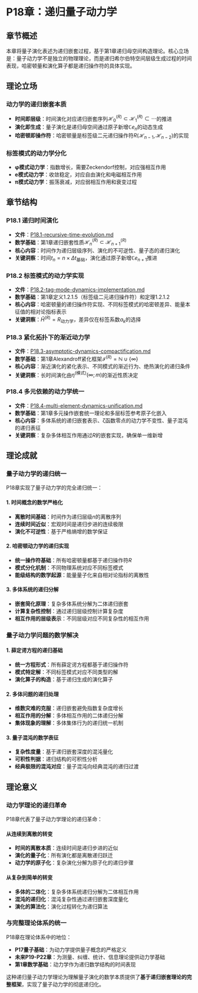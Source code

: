 # P18章：递归量子动力学

## 章节概述

本章将量子演化表述为递归嵌套过程，基于第1章递归母空间构造理论。核心立场是：量子动力学不是独立的物理理论，而是递归希尔伯特空间层级生成过程的时间表现，哈密顿量和演化算子都是递归操作符的具体实现。

## 理论立场

### **动力学的递归嵌套本质**
- **时间即层级**：时间演化对应递归嵌套序列$\mathcal{H}_0^{(R)} \subset \mathcal{H}_1^{(R)} \subset \cdots$的推进
- **演化即生成**：量子演化是递归母空间通过原子新增$\mathbb{C} e_n$的动态生成
- **哈密顿即操作符**：哈密顿量是标签级二元递归操作符$R(\mathcal{H}_{n-1}, \mathcal{H}_{n-2})$的实现

### **标签模式的动力学分化**
- **φ模式动力学**：指数增长，需要Zeckendorf控制，对应强相互作用
- **e模式动力学**：收敛稳定，对应自由演化和电磁相互作用
- **π模式动力学**：振荡衰减，对应弱相互作用和衰变过程

## 章节结构

### P18.1 递归时间演化
- **文件**：[P18.1-recursive-time-evolution.md](./P18.1-recursive-time-evolution.md)
- **数学基础**：第1章递归嵌套性质$\mathcal{H}_n^{(R)} \subset \mathcal{H}_{n+1}^{(R)}$
- **核心内容**：时间作为递归层级序列、演化的不可逆性、量子态的递归演化
- **关键洞察**：时间$t_n = n \times \Delta t_{\text{基础}}$，演化通过原子新增$\mathbb{C} e_{n+1}$推进

### P18.2 标签模式的动力学实现
- **文件**：[P18.2-tag-mode-dynamics-implementation.md](./P18.2-tag-mode-dynamics-implementation.md)
- **数学基础**：第1章定义1.2.1.5（标签级二元递归操作符）和定理1.2.1.2
- **核心内容**：哈密顿量的递归操作符实现、不同标签模式的哈密顿差异、能量本征值的相对论指标表示
- **关键洞察**：$\hat{H}^{(R)} = R_{\text{动力学}}$，差异仅在标签系数$a_k$的选择

### P18.3 紧化拓扑下的渐近动力学
- **文件**：[P18.3-asymptotic-dynamics-compactification.md](./P18.3-asymptotic-dynamics-compactification.md)
- **数学基础**：第1章Alexandroff紧化框架$\mathcal{I}^{(R)} = \mathbb{N} \cup \{\infty\}$
- **核心内容**：渐近演化的紧化表示、不同模式的渐近行为、绝热演化的递归条件
- **关键洞察**：长时间演化由$\eta^{(\text{模式})}(\infty; m)$的渐近性质决定

### P18.4 多元依赖的动力学统一
- **文件**：[P18.4-multi-element-dynamics-unification.md](./P18.4-multi-element-dynamics-unification.md)
- **数学基础**：第1章多元操作嵌套统一理论和多层标签参考原子化嵌入
- **核心内容**：多体系统的递归嵌套表示、ζ函数零点的动力学不变性、量子混沌的递归表征
- **关键洞察**：复杂多体相互作用通过$R$的嵌套实现，确保单一维新增

## 理论成就

### **量子动力学的递归统一**

P18章实现了量子动力学的完全递归统一：

#### **1. 时间概念的数学严格化**
- **离散时间基础**：时间作为递归层级$n$的离散序列
- **连续时间近似**：宏观时间是递归步进的连续极限
- **演化不可逆性**：基于严格熵增的数学保证

#### **2. 哈密顿动力学的递归实现**
- **统一操作符基础**：所有哈密顿量都基于递归操作符$R$
- **模式分化机制**：不同物理系统对应不同标签模式
- **能级结构的数学起源**：能量量子化来自相对论指标的离散性

#### **3. 多体系统的递归分解**
- **嵌套简化原理**：复杂多体系统分解为二体递归嵌套
- **计算复杂性控制**：通过递归层级控制计算复杂度
- **相互作用的层级表示**：不同层级对应不同复杂性的相互作用

### **量子动力学问题的数学解决**

#### **1. 薛定谔方程的递归基础**
- **统一方程形式**：所有薛定谔方程都基于递归操作符
- **模式特定解**：不同标签模式对应不同类型的解
- **演化算子的构造**：基于递归生成的演化算子

#### **2. 多体问题的递归处理**
- **维数灾难的克服**：递归嵌套避免指数复杂度增长
- **相互作用的分解**：多体相互作用的二体递归分解
- **集体现象的理解**：多体集体行为的递归统一机制

#### **3. 量子混沌的数学表征**
- **复杂性度量**：基于递归嵌套深度的混沌量化
- **可积性判据**：递归结构的可积性分析
- **经典极限的混沌对应**：量子混沌向经典混沌的递归过渡

## 理论意义

### **动力学理论的递归革命**

P18章代表了量子动力学理论的递归革命：

#### **从连续到离散的转变**
- **时间的离散本质**：连续时间是递归步进的近似
- **演化的量子化**：所有演化都是离散递归跃迁
- **动力学的原子化**：复杂演化分解为原子化的递归步骤

#### **从复杂到简单的转变**
- **多体的二体化**：复杂多体系统递归分解为二体相互作用
- **混沌的递归化**：混沌复杂性通过递归嵌套深度量化
- **演化的算法化**：演化过程转化为递归算法

### **与完整理论体系的统一**

P18章在理论体系中的地位：
- **P17量子基础**：为动力学提供量子概念的严格定义
- **未来P19-P22章**：为测量、纠缠、统计、信息理论提供动力学基础
- **第1章数学基础**：动力学作为递归数学结构的时间表现

这种递归量子动力学理论为理解量子演化的数学本质提供了**基于递归嵌套理论的完整框架**，实现了量子动力学的彻底递归化。